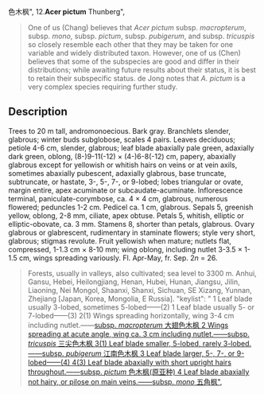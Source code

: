 色木枫",
12.**Acer pictum** Thunberg",

> One of us (Chang) believes that *Acer pictum* subsp. *macropterum*, subsp. *mono*, subsp. *pictum*, subsp. *pubigerum*, and subsp. *tricuspis* so closely resemble each other that they may be taken for one variable and widely distributed taxon. However, one of us (Chen) believes that some of the subspecies are good and differ in their distributions; while awaiting future results about their status, it is best to retain their subspecific status. de Jong notes that *A. pictum* is a very complex species requiring further study.

## Description
Trees to 20 m tall, andromonoecious. Bark gray. Branchlets slender, glabrous; winter buds subglobose, scales 4 pairs. Leaves deciduous; petiole 4-6 cm, slender, glabrous; leaf blade abaxially pale green, adaxially dark green, oblong, (8-)9-11(-12) × (4-)6-8(-12) cm, papery, abaxially glabrous except for yellowish or whitish hairs on veins or at vein axils, sometimes abaxially pubescent, adaxially glabrous, base truncate, subtruncate, or hastate, 3-, 5-, 7-, or 9-lobed; lobes triangular or ovate, margin entire, apex acuminate or subcaudate-acuminate. Inflorescence terminal, paniculate-corymbose, ca. 4 × 4 cm, glabrous, numerous flowered; peduncles 1-2 cm. Pedicel ca. 1 cm, glabrous. Sepals 5, greenish yellow, oblong, 2-8 mm, ciliate, apex obtuse. Petals 5, whitish, elliptic or elliptic-obovate, ca. 3 mm. Stamens 8, shorter than petals, glabrous. Ovary glabrous or glabrescent, rudimentary in staminate flowers; style very short, glabrous; stigmas revolute. Fruit yellowish when mature; nutlets flat, compressed, 1-1.3 cm × 8-10 mm; wing oblong, including nutlet 3-3.5 × 1-1.5 cm, wings spreading variously. Fl. Apr-May, fr. Sep. 2*n* = 26.

> Forests, usually in valleys, also cultivated; sea level to 3300 m. Anhui, Gansu, Hebei, Heilongjiang, Henan, Hubei, Hunan, Jiangsu, Jilin, Liaoning, Nei Mongol, Shaanxi, Shanxi, Sichuan, SE Xizang, Yunnan, Zhejiang [Japan, Korea, Mongolia, E Russia].
  "keylist": "
1 Leaf blade usually 3-lobed, sometimes 5-lobed——(2)
1 Leaf blade usually 5- or 7-lobed——(3)
2(1) Wings spreading horizontally, wing 3-4 cm including nutlet.——<a href='/info/Acer pictum subsp. macropterum?t=foc'>subsp. *macropterum* 大翅色木枫
2 Wings spreading at acute angle, wing ca. 3 cm including nutlet.——<a href='/info/Acer pictum subsp. tricuspis?t=foc'>subsp. *tricuspis* 三尖色木枫
3(1) Leaf blade smaller, 5-lobed, rarely 3-lobed.——<a href='/info/Acer pictum subsp. pubigerum?t=foc'>subsp. *pubigerum* 江南色木枫
3 Leaf blade larger, 5-, 7-, or 9-lobed——(4)
4(3) Leaf blade abaxially with short upright hairs throughout.——<a href='/info/Acer pictum subsp. pictum?t=foc'>subsp. *pictum* 色木枫(原亚种)
4 Leaf blade abaxially not hairy, or pilose on main veins.——<a href='/info/Acer pictum subsp. mono?t=foc'>subsp. *mono* 五角枫",
